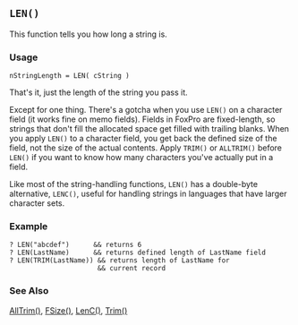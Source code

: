## `LEN()`

This function tells you how long a string is. 

### Usage

```foxpro
nStringLength = LEN( cString )
```

That's it, just the length of the string you pass it. 

Except for one thing. There's a gotcha when you use `LEN()` on a character field (it works fine on memo fields). Fields in FoxPro are fixed-length, so strings that don't fill the allocated space get filled with trailing blanks. When you apply `LEN()` to a character field, you get back the defined size of the field, not the size of the actual contents. Apply `TRIM()` or `ALLTRIM()` before `LEN()` if you want to know how many characters you've actually put in a field.

Like most of the string-handling functions, `LEN()` has a double-byte alternative, `LENC()`, useful for handling strings in languages that have larger character sets.

### Example

```foxpro
? LEN("abcdef")      && returns 6
? LEN(LastName)      && returns defined length of LastName field
? LEN(TRIM(LastName)) && returns length of LastName for
                      && current record
```
### See Also

[AllTrim()](s4g001.md), [FSize()](s4g076.md), [LenC()](s4g664.md), [Trim()](s4g001.md)